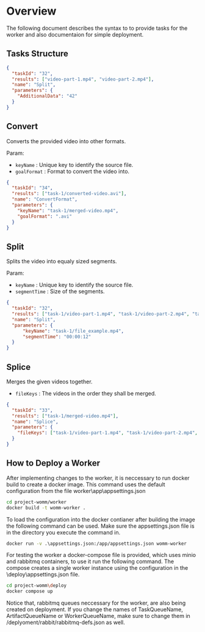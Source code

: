 # Overview
The following document describes the syntax to to provide tasks for the worker and also documentaion for simple deployment.

## Tasks Structure
```json
{
  "taskId": "32",
  "results": ["video-part-1.mp4", "video-part-2.mp4"],
  "name": "Split",
  "parameters": {
    "AdditionalData": "42"
  }
}
```

<!---
## Analyse
video analysieren und render path gengerieren.
--->
## Convert
Converts the provided video into other formats.

Param: 
- `keyName` : Unique key to identify the source file.
- `goalFormat` : Format to convert the video into.

```json
{
  "taskId": "34",
  "results": ["task-1/converted-video.avi"],
  "name": "ConvertFormat",
  "parameters": {
    "keyName": "task-1/merged-video.mp4",
    "goalFormat": ".avi"
  }
}
```

## Split
Splits the video into equaly sized segments.

Param: 
- `keyName` : Unique key to identify the source file.
- `segmentTime` : Size of the segments.

```json
{
  "taskId": "32",
  "results": ["task-1/video-part-1.mp4", "task-1/video-part-2.mp4", "task-1/video-part-3.mp4"],
  "name": "Split",
  "parameters": {
      "keyName": "task-1/file_example.mp4",
      "segmentTime": "00:00:12"
  }
}
```
<!---
video aufteilen an 1s 3s 4s 

c# native ffmpeg 
cli
ffmpeg -ss 3.3 -t 6 -c copy -i file 
--->
## Splice
Merges the given videos together.
- `fileKeys` : The videos in the order they shall be merged.
```json
{
  "taskId": "33",
  "results": ["task-1/merged-video.mp4"],
  "name": "Splice",
  "parameters": {
    "fileKeys": ["task-1/video-part-1.mp4", "task-1/video-part-2.mp4", "task-1/video-part-3.mp4"]
  }
}
```

## How to Deploy a Worker 
After implementing changes to the worker, it is neccessary to run docker build to create a docker image.
This command uses the default configuration from the file worker\app\appsettings.json 
```bash
cd project-womm/worker
docker build -t womm-worker .
```

To load the configuration into the docker contianer after building the image the following command can be used.
Make sure the appsettings.json file is in the directory you execute the command in.
```bash
docker run -v .\appsettings.json:/app/appsettings.json womm-worker
```

For testing the worker a docker-compose file is provided, which uses minio and rabbitmq containers, to use it run the following command.
The compose creates a single worker instance using the configuration in the \deploy\appsettings.json file.
```bash
cd project-womm\deploy
docker compose up
```

Notice that, rabbitmq queues neccessary for the worker, are also being created on deployment. If you change the names of TaskQueueName, ArtifactQueueName or WorkerQueueName, make sure to change them in /deplyoment/rabbit/rabbitmq-defs.json as well.
